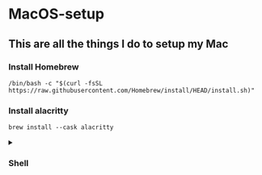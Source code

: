 # MacOS-setup

## This are all the things I do to setup my Mac

### Install Homebrew

```
/bin/bash -c "$(curl -fsSL https://raw.githubusercontent.com/Homebrew/install/HEAD/install.sh)"
```

### Install alacritty
```
brew install --cask alacritty
```
<details>
<summary><h3>Shell</h3></summary>
  
- Install and Configure zsh and oh-my-zsh

```
brew install zsh
```

- Set zsh as the default shell

```
chsh -s /opt/homebrew/bin/zsh
```

- Now to install oh-my-zsh (themes)

```
sh -c "$(curl -fsSL https://raw.githubusercontent.com/ohmyzsh/ohmyzsh/master/tools/install.sh)"
```

- Install the spaceship theme
```
brew install spaceship  
```
- Add prompt initialization to your .zshrc
```
echo "source $(brew --prefix)/opt/spaceship/spaceship.zsh" >>! ~/.zshrc
```
- Plugins that I use
```
git clone https://github.com/zsh-users/zsh-autosuggestions ${ZSH_CUSTOM:-~/.oh-my-zsh/custom}/plugins/zsh-autosuggestions
git clone https://github.com/zsh-users/zsh-syntax-highlighting.git ${ZSH_CUSTOM:-~/.oh-my-zsh/custom}/plugins/zsh-syntax-highlighting
- After this simply add the following to you "~/.zshrc" file
plugins=(git zsh-autosuggestions zsh-syntax-highlighting web-search)
```
### Then run in your terminal
```
source ~/.zshrc
```
</details>
